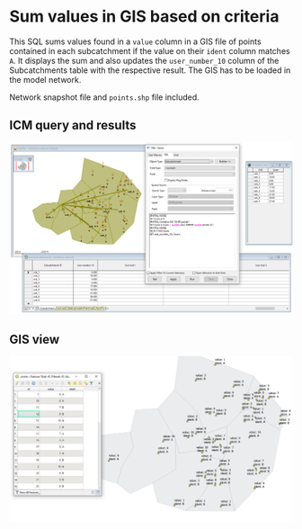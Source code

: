 # Sum values in GIS based on criteria
This SQL sums values found in a `value` column in a GIS file of points contained in each subcatchment if the value on their `ident` column matches `A`.
It displays the sum and also updates the `user_number_10` column of the Subcatchments table with the respective result.
The GIS has to be loaded in the model network.

Network snapshot file and `points.shp` file included.
## ICM query and results
![](img001.png)
## GIS view
![](img002.png)